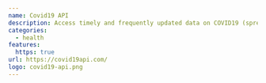 ```yaml
---
name: Covid19 API
description: Access timely and frequently updated data on COVID19 (spread, infection and recover)!
categories:
  - health
features:
  https: true
url: https://covid19api.com/
logo: covid19-api.png
---
```

